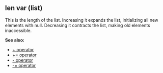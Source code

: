 ## len var (list)


This is the length of the list. Increasing it expands the list,
initializing all new elements with null. Decreasing it contracts the
list, making old elements inaccessible.

**See also:**
+   [+ operator](/ref/operator/+.md) 
+   [+= operator](/ref/operator/+=.md) 
+   [- operator](/ref/operator/-.md) 
+   [-= operator](/ref/operator/-=.md) 